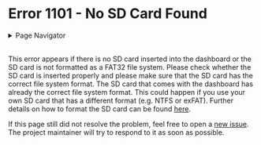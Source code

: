 # Error 1101 - No SD Card Found

<details>
<summary>Page Navigator</summary>
<ul style="list-style: '▶  '"><li><a href="../">Main Page</a></li>
<li><a href="../errors">Error Pages</a></li>
<li><a href="https://github.com/smolinde/iot-dashboard/issues">Other Issues</a></li></ul>
</details><br>

This error appears if there is no SD card inserted into the dashboard or the SD card is not formatted as a FAT32 file system. Please check whether the SD card is inserted properly and please make sure that the SD card has the correct file system format. The SD card that comes with the dashboard has already the correct file system format. This could happen if you use your own SD card that has a different format (e.g. NTFS or exFAT). Further details on how to format the SD card can be found [here](../pages/user-manual.md#21-sd-card-setup).

If this page still did not resolve the problem, feel free to open a [new issue](https://github.com/smolinde/iot-dashboard/issues/new?template=BLANK_ISSUE). The project maintainer will try to respond to it as soon as possible.